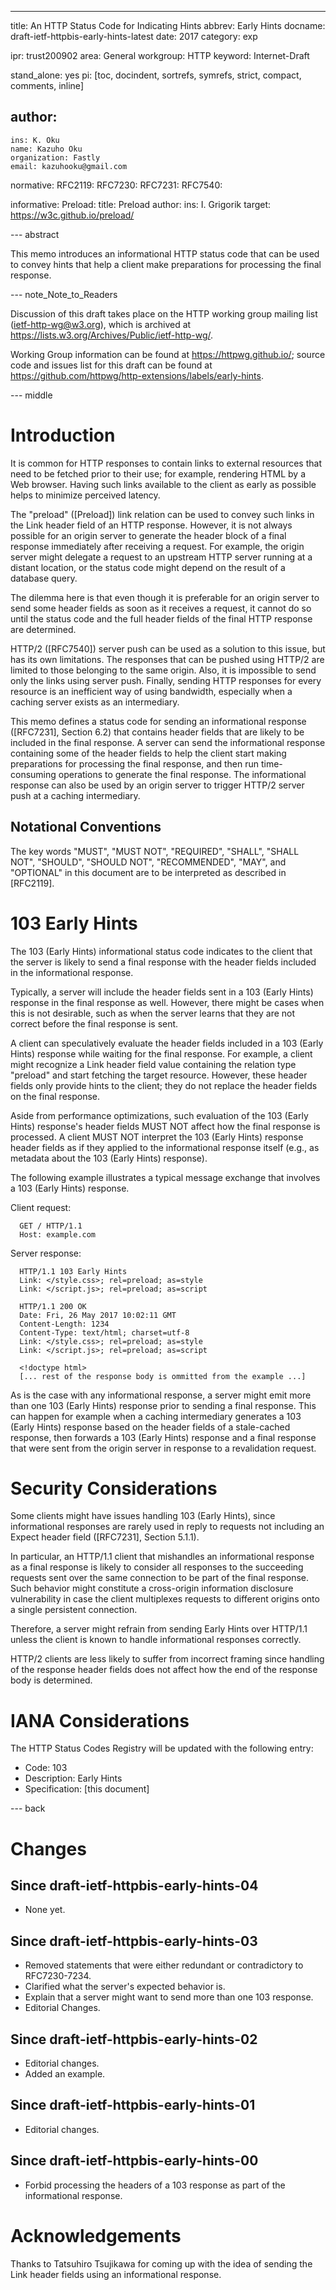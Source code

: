 ---
title: An HTTP Status Code for Indicating Hints
abbrev: Early Hints
docname: draft-ietf-httpbis-early-hints-latest
date: 2017
category: exp

ipr: trust200902
area: General
workgroup: HTTP
keyword: Internet-Draft

stand_alone: yes
pi: [toc, docindent, sortrefs, symrefs, strict, compact, comments, inline]

author:
 -
    ins: K. Oku
    name: Kazuho Oku
    organization: Fastly
    email: kazuhooku@gmail.com

normative:
  RFC2119:
  RFC7230:
  RFC7231:
  RFC7540:

informative:
  Preload:
    title: Preload
    author:
      ins: I. Grigorik
    target: https://w3c.github.io/preload/

--- abstract

This memo introduces an informational HTTP status code that can be used to convey hints that
help a client make preparations for processing the final response.


--- note_Note_to_Readers

Discussion of this draft takes place on the HTTP working group mailing list (ietf-http-wg@w3.org),
which is archived at <https://lists.w3.org/Archives/Public/ietf-http-wg/>.

Working Group information can be found at <https://httpwg.github.io/>; source code and issues list
for this draft can be found at <https://github.com/httpwg/http-extensions/labels/early-hints>.


--- middle

# Introduction

It is common for HTTP responses to contain links to external resources that need to be fetched
prior to their use; for example, rendering HTML by a Web browser. Having such links available to
the client as early as possible helps to minimize perceived latency.

The "preload" ([Preload]) link relation can be used to convey such links in the Link header field
of an HTTP response. However, it is not always possible for an origin server to generate the
header block of a final response immediately after receiving a request. For example, the origin
server might delegate a request to an upstream HTTP server running at a distant location, or the
status code might depend on the result of a database query.

The dilemma here is that even though it is preferable for an origin server to send some header fields as
soon as it receives a request, it cannot do so until the status code and the full header fields of the
final HTTP response are determined.

HTTP/2 ([RFC7540]) server push can be used as a solution to this issue, but has its own
limitations. The responses that can be pushed using HTTP/2 are limited to those belonging to the
same origin. Also, it is impossible to send only the links using server push. Finally, sending HTTP
responses for every resource is an inefficient way of using bandwidth, especially when a caching
server exists as an intermediary.

This memo defines a status code for sending an informational response ([RFC7231], Section 6.2) that
contains header fields that are likely to be included in the final response. A server can send the
informational response containing some of the header fields to help the client start making preparations
for processing the final response, and then run time-consuming operations to generate the final
response. The informational response can also be used by an origin server to trigger HTTP/2 server
push at a caching intermediary.

## Notational Conventions

The key words "MUST", "MUST NOT", "REQUIRED", "SHALL", "SHALL NOT", "SHOULD", "SHOULD NOT",
"RECOMMENDED", "MAY", and "OPTIONAL" in this document are to be interpreted as described in
[RFC2119].

# 103 Early Hints

The 103 (Early Hints) informational status code indicates to the client that the server is likely to
send a final response with the header fields included in the informational response.

Typically, a server will include the header fields sent in a 103 (Early Hints) response in the final
response as well. However, there might be cases when this is not desirable, such as when the server
learns that they are not correct before the final response is sent.

A client can speculatively evaluate the header fields included in a 103 (Early Hints) response while
waiting for the final response. For example, a client might recognize a Link header field value
containing the relation type "preload" and start fetching the target resource.
However, these header fields only provide hints to the client; they do not replace the header
fields on the final response.

Aside from performance optimizations, such evaluation of the 103
(Early Hints) response's header fields MUST NOT affect how the final response is processed. A
client MUST NOT interpret the 103 (Early Hints) response header fields as if they applied to
the informational response itself (e.g., as metadata about the 103 (Early Hints) response).

The following example illustrates a typical message exchange that involves a 103 (Early Hints) response.

Client request:

~~~ example
  GET / HTTP/1.1
  Host: example.com

~~~

Server response:

~~~ example
  HTTP/1.1 103 Early Hints
  Link: </style.css>; rel=preload; as=style
  Link: </script.js>; rel=preload; as=script

  HTTP/1.1 200 OK
  Date: Fri, 26 May 2017 10:02:11 GMT
  Content-Length: 1234
  Content-Type: text/html; charset=utf-8
  Link: </style.css>; rel=preload; as=style
  Link: </script.js>; rel=preload; as=script

  <!doctype html>
  [... rest of the response body is ommitted from the example ...]
~~~

As is the case with any informational response, a server might emit more than one 103 (Early Hints)
response prior to sending a final response.
This can happen for example when a caching intermediary generates a 103 (Early Hints) response based
on the header fields of a stale-cached response, then forwards a 103 (Early Hints) response and a
final response that were sent from the origin server in response to a revalidation request.

# Security Considerations

Some clients might have issues handling 103 (Early Hints), since informational responses are rarely
used in reply to requests not including an Expect header field ([RFC7231], Section 5.1.1).

In particular, an HTTP/1.1 client that mishandles an informational response as a final response
is likely to consider all responses to the succeeding requests sent over the same connection to be
part of the final response. Such behavior might constitute a cross-origin information disclosure
vulnerability in case the client multiplexes requests to different origins onto a single persistent
connection.

Therefore, a server might refrain from sending Early Hints over HTTP/1.1 unless the client is
known to handle informational responses correctly.

HTTP/2 clients are less likely to suffer from incorrect framing since handling of the response
header fields does not affect how the end of the response body is determined.

# IANA Considerations

The HTTP Status Codes Registry will be updated with the following entry:

* Code: 103
* Description: Early Hints
* Specification: [this document]

--- back

# Changes

## Since draft-ietf-httpbis-early-hints-04

* None yet.

## Since draft-ietf-httpbis-early-hints-03

* Removed statements that were either redundant or contradictory to RFC7230-7234.
* Clarified what the server's expected behavior is.
* Explain that a server might want to send more than one 103 response.
* Editorial Changes.

## Since draft-ietf-httpbis-early-hints-02

* Editorial changes.
* Added an example.

## Since draft-ietf-httpbis-early-hints-01

* Editorial changes.

## Since draft-ietf-httpbis-early-hints-00

* Forbid processing the headers of a 103 response as part of the informational response.

# Acknowledgements

Thanks to Tatsuhiro Tsujikawa for coming up with the idea of sending the Link header fields using an
informational response.
